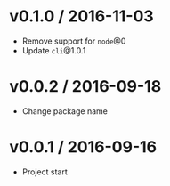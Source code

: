 v0.1.0 / 2016-11-03
==================

  * Remove support for `node`@0
  * Update `cli`@1.0.1

v0.0.2 / 2016-09-18
==================

  * Change package name

v0.0.1 / 2016-09-16
==================

  * Project start
